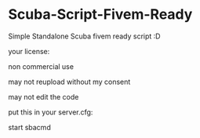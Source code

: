 # Scuba-Script-Fivem-Ready
Simple Standalone Scuba fivem ready script :D







your license:

non commercial use

may not reupload without my consent

may not edit the code


put this in your server.cfg:


start sbacmd
